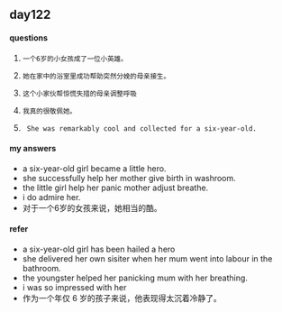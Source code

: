 ## day122

#### questions

1.     一个6岁的小女孩成了一位小英雄。

2.     她在家中的浴室里成功帮助突然分娩的母亲接生。

3.     这个小家伙帮惊慌失措的母亲调整呼吸

4.     我真的很敬佩她。

5.      She was remarkably cool and collected for a six-year-old. 


#### my answers

- a six-year-old girl became a little hero.
- she successfully help her mother give birth in washroom.
- the little girl help her panic mother adjust breathe.
- i do admire her.
- 对于一个6岁的女孩来说，她相当的酷。

#### refer

-  a six-year-old girl has been hailed a hero
- she delivered her own sisiter when her mum went into labour in the bathroom.
- the youngster helped her panicking mum with her breathing.
- i was so impressed with her 
- 作为一个年仅 6 岁的孩子来说，他表现得太沉着冷静了。


